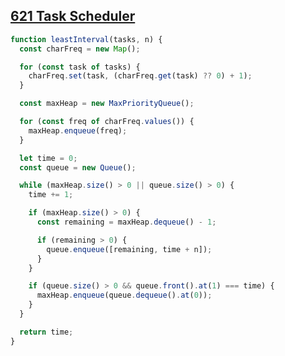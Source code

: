 ## [621 Task Scheduler](https://leetcode.com/problems/task-scheduler/description/)

<!-- notecardId: 1743529652056 -->

```js
function leastInterval(tasks, n) {
  const charFreq = new Map();

  for (const task of tasks) {
    charFreq.set(task, (charFreq.get(task) ?? 0) + 1);
  }

  const maxHeap = new MaxPriorityQueue();

  for (const freq of charFreq.values()) {
    maxHeap.enqueue(freq);
  }

  let time = 0;
  const queue = new Queue();

  while (maxHeap.size() > 0 || queue.size() > 0) {
    time += 1;

    if (maxHeap.size() > 0) {
      const remaining = maxHeap.dequeue() - 1;

      if (remaining > 0) {
        queue.enqueue([remaining, time + n]);
      }
    }

    if (queue.size() > 0 && queue.front().at(1) === time) {
      maxHeap.enqueue(queue.dequeue().at(0));
    }
  }

  return time;
}
```
